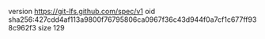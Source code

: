 version https://git-lfs.github.com/spec/v1
oid sha256:427cdd4af113a9800f76795806ca0967f36c43d944f0a7cf1c677ff938c962f3
size 129
